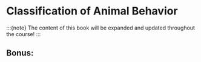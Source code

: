 # Classification of Animal Behavior

:::{note}
The content of this book will be expanded and updated throughout the course!
:::

## Bonus: 
